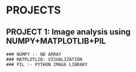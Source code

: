 # PROJECTS
## PROJECT 1: Image analysis using NUMPY+MATPLOTLIB+PIL

    ### NUMPY :- ND ARRAY
    ### MATPLOTLIB: VISUALIZATION
    ### PIL :- PYTHON IMAGE LIBRARY

